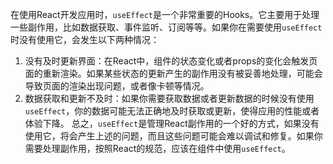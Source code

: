 在使用React开发应用时，`useEffect`是一个非常重要的Hooks。它主要用于处理一些副作用，比如数据获取、事件监听、订阅等等。如果你在需要使用`useEffect`时没有使用它，会发生以下两种情况：
1. 没有及时更新界面：在React中，组件的状态变化或者props的变化会触发页面的重新渲染。如果某些状态的更新产生的副作用没有被妥善地处理，可能会导致页面的渲染出现问题，或者像卡顿等情况。
2. 数据获取和更新不及时：如果你需要获取数据或者更新数据的时候没有使用`useEffect`，你的数据可能无法正确地及时获取或更新，使得应用的性能或者体验下降。
总之，`useEffect`是管理React副作用的一个好的方式，如果没有使用它，将会产生上述的问题，而且这些问题可能会难以调试和修复。如果你需要处理副作用，按照React的规范，应该在组件中使用`useEffect`。
